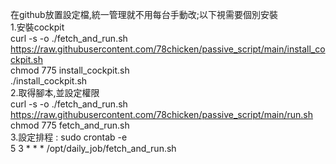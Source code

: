 在github放置設定檔,統一管理就不用每台手動改;以下視需要個別安裝  
1.安裝cockpit  
curl -s -o ./fetch_and_run.sh https://raw.githubusercontent.com/78chicken/passive_script/main/install_cockpit.sh    
chmod 775 install_cockpit.sh    
./install_cockpit.sh  
2.取得腳本,並設定權限  
curl -s -o ./fetch_and_run.sh https://raw.githubusercontent.com/78chicken/passive_script/main/run.sh  
chmod 775 fetch_and_run.sh  
3.設定排程 : sudo crontab -e  
  5 3 * * * /opt/daily_job/fetch_and_run.sh    
